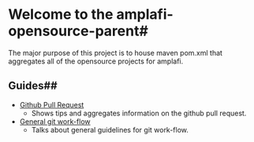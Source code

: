 # Welcome to the amplafi-opensource-parent#
The major purpose of this project is to house maven pom.xml that aggregates all 
of the opensource projects for amplafi.

## Guides##

* [Github Pull Request](https://github.com/amplafi/amplafi-opensource-parent/blob/master/pullRequests.md)
   * Shows tips and aggregates information on the github pull request.
* [General git work-flow](https://github.com/amplafi/amplafi-opensource-parent/blob/master/gitWorkFlow.md)
   * Talks about general guidelines for git work-flow.